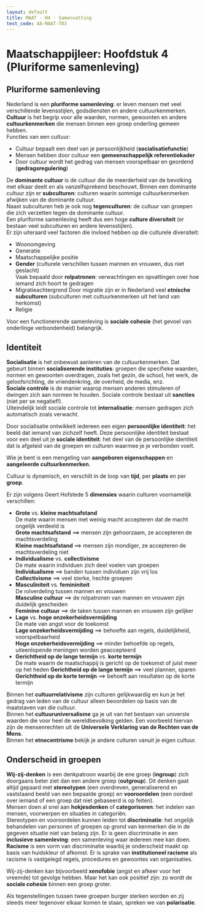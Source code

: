 ```yaml
---
layout: default
title: MAAT - H4 - Samenvatting
test_code: 4A-MAAT-T03
---
```


# Maatschappijleer: Hoofdstuk 4 (Pluriforme samenleving)

## Pluriforme samenleving

Nederland is een **pluriforme samenleving**: er leven mensen met veel verschillende levensstijlen, godsdiensten en andere cultuurkenmerken.  
**Cultuur** is het begrip voor alle waarden, normen, gewoonten en andere **cultuurkenmerken** die mensen binnen een groep onderling gemeen hebben.  
Functies van een cultuur:

- Cultuur bepaalt een deel van je persoonlijkheid (**socialisatiefunctie**)
- Mensen hebben door cultuur een **gemeenschappelijk referentiekader**
- Door cultuur wordt het gedrag van mensen voorspelbaar en geordend (**gedragsregulering**)

De **dominante cultuur** is de cultuur die de meerderheid van de bevolking met elkaar deelt en als vanzelfsprekend beschouwt. Binnen een dominante cultuur zijn er **subculturen**: culturen waarin sommige cultuurkenmerken afwijken van de dominante cultuur.  
Naast subculturen heb je ook nog **tegenculturen**: de cultuur van groepen die zich verzetten tegen de dominante cultuur.  
Een pluriforme samenleving heeft dus een hoge **culture diversiteit** (er bestaan veel subculturen en andere levensstijlen).  
Er zijn uiteraard veel factoren die invloed hebben op die culturele diversiteit:

- Woonomgeving
- Generatie
- Maatschappelijke positie
- **Gender** (culturele verschillen tussen mannen en vrouwen, dus niet geslacht)  
  Vaak bepaald door **rolpatronen**: verwachtingen en opvattingen over hoe iemand zich hoort te gedragen
- Migratieachtergrond
  Door migratie zijn er in Nederland veel **etnische subculturen** (subculturen met cultuurkenmerken uit het land van herkomst)
- Religie

Voor een functionerende samenleving is **sociale cohesie** (het gevoel van onderlinge verbondenheid) belangrijk.

## Identiteit

**Socialisatie** is het onbewust aanleren van de cultuurkenmerken. Dat gebeurt binnen **socialiserende instituties**: groepen die specifieke waarden, normen en gewoonten overdragen, zoals het gezin, de school, het werk, de geloofsrichting, de vriendenkring, de overheid, de media, enz.  
**Sociale controle** is de manier waarop mensen anderen stimuleren of dwingen zich aan normen te houden. Sociale controle bestaat uit **sancties** (niet per se negatief!).  
Uiteindelijk leidt sociale controle tot **internalisatie**: mensen gedragen zich automatisch zoals verwacht.

Door socialisatie ontwikkelt iedereen een eigen **persoonlijke identiteit**: het beeld dat iemand van zichzelf heeft. Deze persoonlijke identiteit bestaat voor een deel uit je **sociale identiteit**: het deel van de persoonlijke identiteit dat is afgeleid van de groepen en culturen waarmee je je verbonden voelt.

Wie je bent is een mengeling van **aangeboren eigenschappen** en **aangeleerde cultuurkenmerken**.

Cultuur is dynamisch, en verschilt in de loop van **tijd**, per **plaats** en per **groep**.

Er zijn volgens Geert Hofstede 5 **dimensies** waarin culturen voornamelijk verschillen:

- **Grote** vs. **kleine machtsafstand**  
  De mate waarin mensen met weinig macht accepteren dat de macht ongelijk verdeeld is  
  **Grote machtsafstand** $\implies$ mensen zijn gehoorzaam, ze accepteren de machtsverdeling  
  **Kleine machtsafstand** $\implies$ mensen zijn mondiger, ze accepteren de machtsverdeling niet
- **Individualisme** vs. **collectivisme**  
  De mate waarin individuen zich deel voelen van groepen  
  **Individualisme** $\implies$ banden tussen individuen zijn vrij los  
  **Collectivisme** $\implies$ veel sterke, hechte groepen
- **Masculiniteit** vs. **femininiteit**  
  De rolverdeling tussen mannen en vrouwen  
  **Masculine cultuur** $\implies$ de rolpatronen van mannen en vrouwen zijn duidelijk gescheiden  
  **Feminine cultuur** $\implies$ de taken tussen mannen en vrouwen zijn gelijker
- **Lage** vs. **hoge onzekerheidsvermijding**  
  De mate van angst voor de toekomst  
  **Lage onzekerheidsvermijding** $\implies$ behoefte aan regels, duidelijkheid, voorspelbaarheid  
  **Hoge onzekerheidsvermijding** $\implies$ minder behoefde op regels, uiteenlopende meningen worden geaccepteerd
- **Gerichtheid op de lange termijn** vs. **korte termijn**  
  De mate waarin de maatschappij is gericht op de toekomst of juist meer op het heden 
  **Gerichtheid op de lange termijn** $\implies$ veel plannen, sparen  
  **Gerichtheid op de korte termijn** $\implies$ behoeft aan resultaten op de korte termijn

Binnen het **cultuurrelativisme** zijn culturen gelijkwaardig en kun je het gedrag van leden van de cultuur alleen beoordelen op basis van de maatstaven van die cultuur.  
Binnen het **cultuuruniversalisme** ga je uit van het bestaan van universle waarden die voor heel de wereldbevolking gelden. Een voorbeeld hiervan zijn de mensenrechten uit de **Universele Verklaring van de Rechten van de Mens**.  
Binnen het **etnocentrisme** bekijk je andere culturen vanuit je eigen cultuur.

## Onderscheid in groepen

**Wij-zij-denken** is een denkpatroon waarbij de ene groep (**ingroup**) zich doorgaans beter ziet dan een andere groep (**outgroup**). Dit denken gaat altijd gepaard met **stereotypen** (een overdreven, generaliserend en vaststaand beeld van een bepaalde groep) en **vooroordelen** (een oordeel over iemand of een groep dat niet gebaseerd is op feiten).  
Mensen doen al snel aan **hokjesdenken** of **categoriseren**: het indelen van mensen, voorwerpen en situaties in categoriën.  
Stereotypen en vooroordelen kunnen leiden tot **discriminatie**: het ongelijk behandelen van personen of groepen op grond van kenmerken die in de gegeven situatie niet van belang zijn. Er is geen discriminatie in een **inclusieve samenleving**: een samenleving waar iedereen mee kan doen.  
**Racisme** is een vorm van discriminatie waarbij je onderscheid maakt op basis van huidskleur of afkomst. Er is sprake van **institutioneel racisme** als racisme is vastgelegd regels, procedures en gewoontes van organisaties.

Wij-zij-denken kan bijvoorbeeld **xenofobie** (angst en afkeer voor het vreemde) tot gevolge hebben. Maar het kan ook positief zijn: zo wordt de **sociale cohesie** binnen een groep groter.

Als tegenstellingen tussen twee groepen burger sterken worden en zij steeds meer tegenover elkaar komen te staan, spreken we van **polarisatie**.
